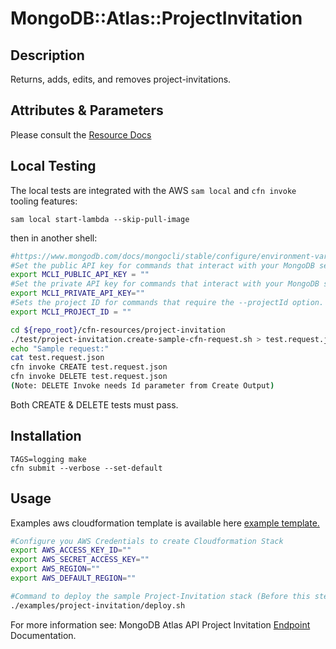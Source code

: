 # MongoDB::Atlas::ProjectInvitation

## Description
Returns, adds, edits, and removes project-invitations.

## Attributes & Parameters

Please consult the [Resource Docs](docs/README.md)

## Local Testing

The local tests are integrated with the AWS `sam local` and `cfn invoke` tooling features:

```
sam local start-lambda --skip-pull-image
```
then in another shell:
```bash
#https://www.mongodb.com/docs/mongocli/stable/configure/environment-variables/
#Set the public API key for commands that interact with your MongoDB service.
export MCLI_PUBLIC_API_KEY = ""
#Set the private API key for commands that interact with your MongoDB service.
export MCLI_PRIVATE_API_KEY=""
#Sets the project ID for commands that require the --projectId option.
export MCLI_PROJECT_ID = ""

cd ${repo_root}/cfn-resources/project-invitation
./test/project-invitation.create-sample-cfn-request.sh > test.request.json 
echo "Sample request:"
cat test.request.json
cfn invoke CREATE test.request.json 
cfn invoke DELETE test.request.json 
(Note: DELETE Invoke needs Id parameter from Create Output)
```

Both CREATE & DELETE tests must pass.

## Installation
```
TAGS=logging make
cfn submit --verbose --set-default
```

## Usage

Examples aws cloudformation template is available here [example template.](../../examples/project-invitation/project-invitation.json)


```bash
#Configure you AWS Credentials to create Cloudformation Stack
export AWS_ACCESS_KEY_ID=""
export AWS_SECRET_ACCESS_KEY=""
export AWS_REGION=""
export AWS_DEFAULT_REGION=""

#Command to deploy the sample Project-Invitation stack (Before this step "cfn submit" should have been executed successfully)
./examples/project-invitation/deploy.sh
```


For more information see: MongoDB Atlas API Project Invitation [Endpoint](https://www.mongodb.com/docs/atlas/reference/api-resources-spec/#tag/Projects/operation/returnAllProjectInvitations) Documentation.



